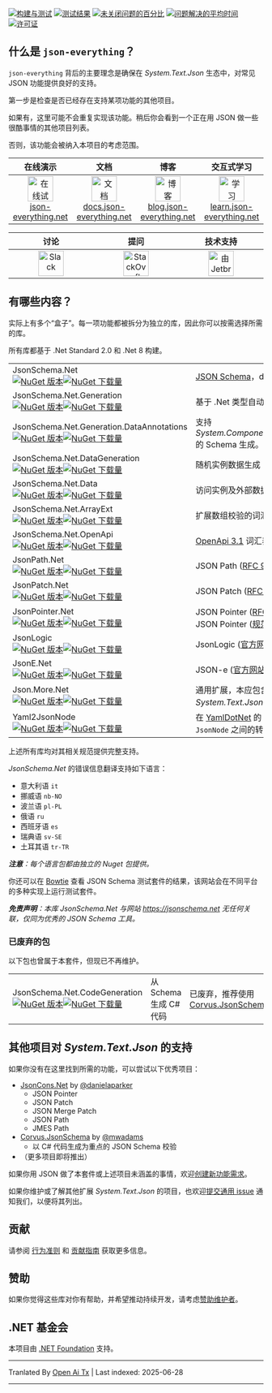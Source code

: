 [![构建与测试](https://github.com/json-everything/json-everything/actions/workflows/dotnet-core.yml/badge.svg?branch=master&event=push)](https://github.com/json-everything/json-everything/actions/workflows/dotnet-core.yml)
[![测试结果](https://img.shields.io/endpoint?url=https://gist.githubusercontent.com/gregsdennis/28607f2d276032f4d9a7f2c807e44df7/raw/test-results-badge.json)](https://github.com/json-everything/json-everything/actions?query=workflow%3A%22Build+%26+Test%22)
[![未关闭问题的百分比](http://isitmaintained.com/badge/open/json-everything/json-everything.svg)](https://github.com/json-everything/json-everything/issues "未关闭问题的百分比")
[![问题解决的平均时间](http://isitmaintained.com/badge/resolution/json-everything/json-everything.svg)](https://github.com/json-everything/json-everything/issues "问题解决的平均时间")
[![许可证](https://img.shields.io/github/license/json-everything/json-everything)](https://github.com/json-everything/json-everything/blob/master/LICENSE)

## 什么是 `json-everything`？

`json-everything` 背后的主要理念是确保在 _System.Text.Json_ 生态中，对常见 JSON 功能提供良好的支持。

第一步是检查是否已经存在支持某项功能的其他项目。

如果有，这里可能不会重复实现该功能。稍后你会看到一个正在用 JSON 做一些很酷事情的其他项目列表。

否则，该功能会被纳入本项目的考虑范围。

<table>
<thead>
<tr>
<th width="207">在线演示</th>
<th width="207">文档</th>
<th width="207">博客</th>
<th width="207">交互式学习</th>
</tr>
</thead>
<tbody>
<tr>
<td align="center"><a href="https://json-everything.net"><img src="https://raw.githubusercontent.com/json-everything/json-everything/master/Resources/json-animated.webp" alt="在线试用" title="在线试用" height="50"><br>json-everything.net</a></td>
<td align="center"><a href="https://docs.json-everything.net"><img src="https://raw.githubusercontent.com/json-everything/json-everything/master/Resources/docs-icon.png" alt="文档" title="文档" height="50"><br>docs.json-everything.net</a></td>
<td align="center"><a href="https://blog.json-everything.net"><img src="https://raw.githubusercontent.com/json-everything/json-everything/master/Resources/blog-icon.png" alt="博客" title="博客" height="50"><br>blog.json-everything.net</a></td>
<td align="center"><a href="https://learn.json-everything.net"><img src="https://raw.githubusercontent.com/json-everything/json-everything/master/Resources/learn-icon.png" alt="学习" title="学习" height="50"><br>learn.json-everything.net</a></td>
</tr>
</tbody>
</table>

<table>
<thead>
<tr>
<th width="276">讨论</th>
<th width="276">提问</th>
<th width="276">技术支持</th>
</tr>
</thead>
<tbody>
<tr>
<td align="center"><a href="https://join.slack.com/t/json-everything/shared_invite/zt-4klcm69x-_MA8Z2ZSZ4JNu_d3lQOVPg"><img src="https://raw.githubusercontent.com/json-everything/json-everything/master/Resources/Slack.png" alt="Slack" title="Slack" height="50"></a></td>
<td align="center"><a href="https://stackoverflow.com/questions/tagged/json-everything"><img src="https://raw.githubusercontent.com/json-everything/json-everything/master/Resources/stackoverflow.png" alt="StackOverflow" title="StackOverflow" height="50"></a></td>
<td align="center"><a href="http://www.jetbrains.com/resharper"><img src="https://raw.githubusercontent.com/json-everything/json-everything/master/Resources/Resharper.svg" alt="由 Jetbrains Resharper 构建" title="由 Jetbrains Resharper 构建" height="50"></a></td>
</tr>
</tbody>
</table>

## 有哪些内容？

实际上有多个“盒子”。每一项功能都被拆分为独立的库，因此你可以按需选择所需的库。

所有库都基于 .Net Standard 2.0 和 .Net 8 构建。

<table>
<tbody>
<tr>
<td>JsonSchema.Net<br><a href="https://www.nuget.org/packages/JsonSchema.Net/"><img alt="NuGet 版本" src="https://img.shields.io/nuget/vpre/JsonSchema.Net.svg?svg=true"></img><img alt="NuGet 下载量" src="https://img.shields.io/nuget/dt/JsonSchema.Net.svg?svg=true"></img></a></td>
<td><a href="https://json-schema.org">JSON Schema</a>，draft 6 及以上</td>
</tr>
<tr>
<td>JsonSchema.Net.Generation<br><a href="https://www.nuget.org/packages/JsonSchema.Net.Generation/"><img alt="NuGet 版本" src="https://img.shields.io/nuget/vpre/JsonSchema.Net.Generation.svg?svg=true"></img><img alt="NuGet 下载量" src="https://img.shields.io/nuget/dt/JsonSchema.Net.Generation.svg?svg=true"></img></a></td>
<td>基于 .Net 类型自动生成 Schema</td>
</tr>
<tr>
<td>JsonSchema.Net.Generation.DataAnnotations<br><a href="https://www.nuget.org/packages/JsonSchema.Net.Generation.DataAnnotations/"><img alt="NuGet 版本" src="https://img.shields.io/nuget/vpre/JsonSchema.Net.Generation.DataAnnotations.svg?svg=true"></img><img alt="NuGet 下载量" src="https://img.shields.io/nuget/dt/JsonSchema.Net.Generation.DataAnnotations.svg?svg=true"></img></a></td>
<td>支持 <em>System.ComponentModel.DataAnnotations</em> 的 Schema 生成。</td>
</tr>
<tr>
<td>JsonSchema.Net.DataGeneration<br><a href="https://www.nuget.org/packages/JsonSchema.Net.DataGeneration/"><img alt="NuGet 版本" src="https://img.shields.io/nuget/vpre/JsonSchema.Net.DataGeneration.svg?svg=true"></img><img alt="NuGet 下载量" src="https://img.shields.io/nuget/dt/JsonSchema.Net.DataGeneration.svg?svg=true"></img></a></td>
<td>随机实例数据生成（由 <a href="https://github.com/bchavez/Bogus">Bogus</a> 提供支持）</td>
</tr>
<tr>
<td>JsonSchema.Net.Data<br><a href="https://www.nuget.org/packages/JsonSchema.Net.Data/"><img alt="NuGet 版本" src="https://img.shields.io/nuget/vpre/JsonSchema.Net.Data.svg?svg=true"></img><img alt="NuGet 下载量" src="https://img.shields.io/nuget/dt/JsonSchema.Net.Data.svg?svg=true"></img></a></td>
<td>访问实例及外部数据的词汇表</td>
</tr>
<tr>
<td>JsonSchema.Net.ArrayExt<br><a href="https://www.nuget.org/packages/JsonSchema.Net.ArrayExt/"><img alt="NuGet 版本" src="https://img.shields.io/nuget/vpre/JsonSchema.Net.ArrayExt.svg?svg=true"></img><img alt="NuGet 下载量" src="https://img.shields.io/nuget/dt/JsonSchema.Net.ArrayExt.svg?svg=true"></img></a></td>
<td>扩展数组校验的词汇表</td>
</tr>
<tr>
<td>JsonSchema.Net.OpenApi<br><a href="https://www.nuget.org/packages/JsonSchema.Net.OpenApi/"><img alt="NuGet 版本" src="https://img.shields.io/nuget/vpre/JsonSchema.Net.OpenApi.svg?svg=true"></img><img alt="NuGet 下载量" src="https://img.shields.io/nuget/dt/JsonSchema.Net.OpenApi.svg?svg=true"></img></a></td>
<td><a href="https://www.openapis.org/">OpenApi 3.1</a> 词汇表扩展（被 <a href="https://github.com/gregsdennis/Graeae">Graeae</a> 使用）</td>
</tr>
<tr>
<td>JsonPath.Net<br><a href="https://www.nuget.org/packages/JsonPath.Net/"><img alt="NuGet 版本" src="https://img.shields.io/nuget/vpre/JsonPath.Net.svg?svg=true"></img><img alt="NuGet 下载量" src="https://img.shields.io/nuget/dt/JsonPath.Net.svg?svg=true"></img></a></td>
<td>JSON Path (<a href="https://tools.ietf.org/html/rfc9535">RFC 9535</a>)</td>
</tr>
<tr>
<td>JsonPatch.Net<br><a href="https://www.nuget.org/packages/JsonPatch.Net/"><img alt="NuGet 版本" src="https://img.shields.io/nuget/vpre/JsonPatch.Net.svg?svg=true"></img><img alt="NuGet 下载量" src="https://img.shields.io/nuget/dt/JsonPatch.Net.svg?svg=true"></img></a></td>
<td>JSON Patch (<a href="https://tools.ietf.org/html/rfc6902">RFC 6902</a>)</td>
</tr>
<tr>
<td>JsonPointer.Net<br><a href="https://www.nuget.org/packages/JsonPointer.Net/"><img alt="NuGet 版本" src="https://img.shields.io/nuget/vpre/JsonPointer.Net.svg?svg=true"></img><img alt="NuGet 下载量" src="https://img.shields.io/nuget/dt/JsonPointer.Net.svg?svg=true"></img></a></td>
<td>JSON Pointer (<a href="https://tools.ietf.org/html/rfc6901">RFC 6901</a>) 及 Relative JSON Pointer (<a href="https://tools.ietf.org/id/draft-handrews-relative-json-pointer-00.html">规范</a>)</td>
</tr>
<tr>
<td>JsonLogic<br><a href="https://www.nuget.org/packages/JsonLogic/"><img alt="NuGet 版本" src="https://img.shields.io/nuget/vpre/JsonLogic.svg?svg=true"></img><img alt="NuGet 下载量" src="https://img.shields.io/nuget/dt/JsonLogic.svg?svg=true"></img></a></td>
<td>JsonLogic (<a href="https://jsonlogic.com">官方网站</a>)</td>
</tr>
<tr>
<td>JsonE.Net<br><a href="https://www.nuget.org/packages/JsonE.Net/"><img alt="NuGet 版本" src="https://img.shields.io/nuget/vpre/JsonE.Net.svg?svg=true"></img><img alt="NuGet 下载量" src="https://img.shields.io/nuget/dt/JsonE.Net.svg?svg=true"></img></a></td>
<td>JSON-e (<a href="https://json-e.js.org/">官方网站</a>)</td>
</tr>
<tr>
<td>Json.More.Net<br><a href="https://www.nuget.org/packages/Json.More.Net/"><img alt="NuGet 版本" src="https://img.shields.io/nuget/vpre/Json.More.Net.svg?svg=true"></img><img alt="NuGet 下载量" src="https://img.shields.io/nuget/dt/Json.More.Net.svg?svg=true"></img></a></td>
<td>通用扩展，本应包含在 <em>System.Text.Json[.Nodes]</em> 中但未被包含</td>
</tr>
<tr>
<td>Yaml2JsonNode<br><a href="https://www.nuget.org/packages/Yaml2JsonNode/"><img alt="NuGet 版本" src="https://img.shields.io/nuget/vpre/Yaml2JsonNode.svg?svg=true"></img><img alt="NuGet 下载量" src="https://img.shields.io/nuget/dt/Yaml2JsonNode.svg?svg=true"></img></a></td>
<td>在 <a href="https://github.com/aaubry/YamlDotNet">YamlDotNet</a> 的 YAML 文档模型和 <code>JsonNode</code> 之间的转换（双向支持）。</td>
</tr>
</tbody>
</table>

上述所有库均对其相关规范提供完整支持。

_JsonSchema.Net_ 的错误信息翻译支持如下语言：

- 意大利语 `it`
- 挪威语 `nb-NO`
- 波兰语 `pl-PL`
- 俄语 `ru`
- 西班牙语 `es`
- 瑞典语 `sv-SE`
- 土耳其语 `tr-TR`

***注意**：每个语言包都由独立的 Nuget 包提供。*

你还可以在 [Bowtie](https://bowtie-json-schema.github.io/bowtie) 查看 JSON Schema 测试套件的结果，该网站会在不同平台的多种实现上运行测试套件。

***免责声明**：本库 _JsonSchema.Net_ 与网站 https://jsonschema.net 无任何关联，仅同为优秀的 JSON Schema 工具。*

### 已废弃的包

以下包也曾属于本套件，但现已不再维护。

<table>
<tbody>
<tr>
<td>JsonSchema.Net.CodeGeneration<br><a href="https://www.nuget.org/packages/JsonSchema.Net.CodeGeneration/"><img alt="NuGet 版本" src="https://img.shields.io/nuget/vpre/JsonSchema.Net.CodeGeneration.svg?svg=true"></img><img alt="NuGet 下载量" src="https://img.shields.io/nuget/dt/JsonSchema.Net.CodeGeneration.svg?svg=true"></img></a></td>
<td>从 Schema 生成 C# 代码</td>
<td>已废弃，推荐使用 <a href="https://github.com/corvus-dotnet/Corvus.JsonSchema">Corvus.JsonSchema</a></td>
</tr>
</tbody>
</table>

## 其他项目对 _System.Text.Json_ 的支持

如果你没有在这里找到所需的功能，可以尝试以下优秀项目：

- [JsonCons.Net](https://github.com/danielaparker/JsonCons.Net) by [@danielaparker](https://github.com/danielaparker)
  - JSON Pointer
  - JSON Patch
  - JSON Merge Patch
  - JSON Path
  - JMES Path
- [Corvus.JsonSchema](https://github.com/corvus-dotnet/Corvus.JsonSchema) by [@mwadams](https://github.com/mwadams)
  - 以 C# 代码生成为重点的 JSON Schema 校验
- （更多项目即将推出）

如果你用 JSON 做了本套件或上述项目未涵盖的事情，欢迎[创建新功能需求](https://github.com/json-everything/json-everything/issues/new?assignees=&labels=feature&projects=&template=New_function.yml)。

如果你维护或了解其他扩展 _System.Text.Json_ 的项目，也欢迎[提交通用 issue](https://github.com/json-everything/json-everything/issues/new) 通知我们，以便将其列出。

## 贡献

请参阅 [行为准则](https://raw.githubusercontent.com/json-everything/json-everything/master/CODE_OF_CONDUCT.md) 和 [贡献指南](https://raw.githubusercontent.com/json-everything/json-everything/master/CONTRIBUTING.md) 获取更多信息。

## 赞助

如果你觉得这些库对你有帮助，并希望推动持续开发，请考虑[赞助维护者](https://github.com/sponsors/gregsdennis)。

## .NET 基金会

本项目由 [.NET Foundation](https://dotnetfoundation.org) 支持。

---

Tranlated By [Open Ai Tx](https://github.com/OpenAiTx/OpenAiTx) | Last indexed: 2025-06-28

---